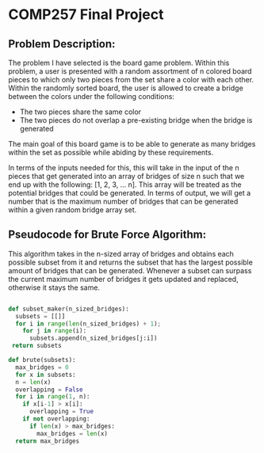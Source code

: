 # COMP257 Final Project

## Problem Description:

The problem I have selected is the board game problem. Within this problem, a user is presented with a random assortment of n colored board pieces to which only two pieces from the set share a color with each other. Within the randomly sorted board, the user is allowed to create a bridge between the colors under the following conditions:

- The two pieces share the same color
- The two pieces do not overlap a pre-existing bridge when the bridge is generated

The main goal of this board game is to be able to generate as many bridges within the set as possible while abiding by these requirements. 

In terms of the inputs needed for this, this will take in the input of the n pieces that get generated into an array of bridges of size n such that we end up with the following: [1, 2, 3, ... n]. This array will be treated as the potential bridges that could be generated. In terms of output, we will get a number that is the maximum number of bridges that can be generated within a given random bridge array set.

## Pseudocode for Brute Force Algorithm:
This algorithm takes in the n-sized array of bridges and obtains each possible subset from it and returns the subset that has the largest possible amount of bridges that can be generated. Whenever a subset can surpass the current maximum number of bridges it gets updated and replaced, otherwise it stays the same.
```python

def subset_maker(n_sized_bridges):
  subsets = [[]]
  for i in range(len(n_sized_bridges) + 1);
    for j in range(i):
      subsets.append(n_sized_bridges[j:i])
 return subsets

def brute(subsets):
  max_bridges = 0
  for x in subsets:
  n = len(x)
  overlapping = False
  for i in range(1, n):
    if x[i-1] > x[i]:
      overlapping = True
    if not overlapping:
      if len(x) > max_bridges:
        max_bridges = len(x)
  return max_bridges
  ```

